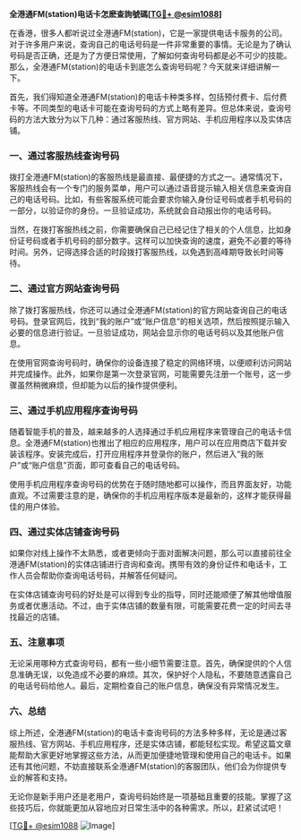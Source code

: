 **全港通FM(station)电话卡怎麽查詢號碼[[TG💪+ @esim1088](https://t.me/s/esim1088)]**

在香港，很多人都听说过全港通FM(station)，它是一家提供电话卡服务的公司。对于许多用户来说，查询自己的电话号码是一件非常重要的事情。无论是为了确认号码是否正确，还是为了方便日常使用，了解如何查询号码都是必不可少的技能。那么，全港通FM(station)的电话卡到底怎么查询号码呢？今天就来详细讲解一下。

首先，我们得知道全港通FM(station)的电话卡种类多样，包括预付费卡、后付费卡等。不同类型的电话卡可能在查询号码的方式上略有差异。但总体来说，查询号码的方法大致分为以下几种：通过客服热线、官方网站、手机应用程序以及实体店铺。

### 一、通过客服热线查询号码

拨打全港通FM(station)的客服热线是最直接、最便捷的方式之一。通常情况下，客服热线会有一个专门的服务菜单，用户可以通过语音提示输入相关信息来查询自己的电话号码。比如，有些客服系统可能会要求你输入身份证号码或者手机号码的一部分，以验证你的身份。一旦验证成功，系统就会自动报出你的电话号码。

当然，在拨打客服热线之前，你需要确保自己已经记住了相关的个人信息，比如身份证号码或者手机号码的部分数字。这样可以加快查询的速度，避免不必要的等待时间。另外，记得选择合适的时段拨打客服热线，以免遇到高峰期导致长时间等待。

### 二、通过官方网站查询号码

除了拨打客服热线，你还可以通过全港通FM(station)的官方网站查询自己的电话号码。登录官网后，找到“我的账户”或“账户信息”的相关选项，然后按照提示输入必要的信息进行验证。一旦验证成功，网站会显示你的电话号码以及其他账户信息。

在使用官网查询号码时，确保你的设备连接了稳定的网络环境，以便顺利访问网站并完成操作。此外，如果你是第一次登录官网，可能需要先注册一个账号，这一步骤虽然稍微麻烦，但却能为以后的操作提供便利。

### 三、通过手机应用程序查询号码

随着智能手机的普及，越来越多的人选择通过手机应用程序来管理自己的电话卡信息。全港通FM(station)也推出了相应的应用程序，用户可以在应用商店下载并安装该程序。安装完成后，打开应用程序并登录你的账户，然后进入“我的账户”或“账户信息”页面，即可查看自己的电话号码。

使用手机应用程序查询号码的优势在于随时随地都可以操作，而且界面友好，功能直观。不过需要注意的是，确保你的手机应用程序版本是最新的，这样才能获得最佳的用户体验。

### 四、通过实体店铺查询号码

如果你对线上操作不太熟悉，或者更倾向于面对面解决问题，那么可以直接前往全港通FM(station)的实体店铺进行咨询和查询。携带有效的身份证件和电话卡，工作人员会帮助你查询电话号码，并解答任何疑问。

在实体店铺查询号码的好处是可以得到专业的指导，同时还能顺便了解其他增值服务或者优惠活动。不过，由于实体店铺的数量有限，可能需要花费一定的时间去寻找最近的店铺。

### 五、注意事项

无论采用哪种方式查询号码，都有一些小细节需要注意。首先，确保提供的个人信息准确无误，以免造成不必要的麻烦。其次，保护好个人隐私，不要随意透露自己的电话号码给他人。最后，定期检查自己的账户信息，确保没有异常情况发生。

### 六、总结

综上所述，全港通FM(station)的电话卡查询号码的方法多种多样，无论是通过客服热线、官方网站、手机应用程序，还是实体店铺，都能轻松实现。希望这篇文章能帮助大家更好地掌握这些方法，从而更加便捷地管理和使用自己的电话卡。如果还有其他问题，不妨直接联系全港通FM(station)的客服团队，他们会为你提供专业的解答和支持。

无论你是新手用户还是老用户，查询号码始终是一项基础且重要的技能。掌握了这些技巧后，你就能更加从容地应对日常生活中的各种需求。所以，赶紧试试吧！

[[TG💪+ @esim1088](https://t.me/s/esim1088) ![Image](https://i.postimg.cc/4NQfJmqS/Snipaste-2025-05-13-00-14-12.png)]